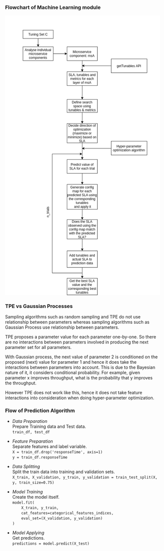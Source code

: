 ### Flowchart of Machine Learning module

![flowchart](/design/flowchart.png)

### TPE vs Gaussian Processes

Sampling algorithms such as random sampling and TPE do not use relationship between parameters whereas sampling algorithms such as Gaussian Process use relationship between parameters. 

TPE proposes a parameter value for each parameter one-by-one. So there are no interactions between parameters involved in producing the next parameter set for all parameters.

With Gaussian process, the next value of parameter 2 is conditioned on the proposed (next) value for parameter 1 and hence it does take the interactions between parameters into account. This is due to the Bayesian nature of it, it considers conditional probability. For example, given parameter x improves throughput, what is the probability that y improves the throughput. 

However TPE does not work like this, hence it does not take feature interactions into consideration when doing hyper-parameter optimization.

### Flow of Prediction Algorithm

- _Data Preparation_  
Prepare Training data and Test data.  
`train_df, test_df `   

- _Feature Preparation_  
Separate features and label variable.  
`X = train_df.drop('responseTime', axis=1)`  
`y = train_df.responseTime`  

- _Data Splitting_  
Split the train data into training and validation sets.  
`X_train, X_validation, y_train, y_validation = train_test_split(X, y, train_size=0.75)`  

- _Model Training_  
Create the model itself.  
`model.fit(`  
`    X_train, y_train,`  
`    cat_features=categorical_features_indices,`  
`    eval_set=(X_validation, y_validation)`  
`)`  

- _Model Applying_  
Get predictions.  
`predictions = model.predict(X_test)`  

